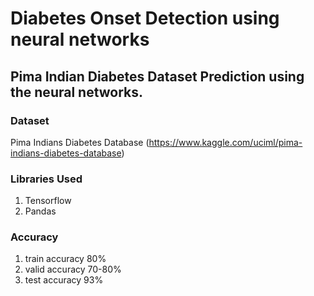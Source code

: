 # Diabetes Onset Detection using neural networks
## Pima Indian Diabetes Dataset Prediction using the neural networks.

### Dataset
 Pima Indians Diabetes Database (https://www.kaggle.com/uciml/pima-indians-diabetes-database)
### Libraries Used
1.  Tensorflow
2.  Pandas
### Accuracy
1. train accuracy 80%
2. valid accuracy 70-80%
3. test accuracy 93%
